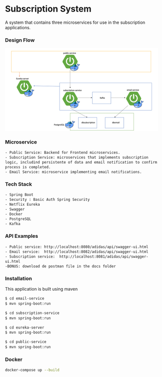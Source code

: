# Subscription System

A system that contains three microservices for use in the subscription applications.

### Design Flow
![alt text](https://github.com/manuelernesto/subscription-system/blob/main/flow.png)

### Microservice
    - Public Service: Backend for Frontend microservices.
    - Subscription Service: microservices that implements subscription logic, includind persistente of data and email notification to confirm process is completed.
    - Email Service: microservice implementing email notifications.

### Tech Stack
    - Spring Boot
    - Security : Basic Auth Spring Security
    - Netflix Eureka
    - Swagger
    - Docker
    - PostgreSQL
    - Kafka

### API Examples
    - Public service: http://localhost:8080/adidas/api/swagger-ui.html
    - Email service:  http://localhost:8082/adidas/api/swagger-ui.html
    - Subscription service:  http://localhost:8081/adidas/api/swagger-ui.html
    -BONUS: download de postman file in the docs folder

### Installation
This application is built using maven
```sh
$ cd email-service
$ mvn spring-boot:run
```
```sh
$ cd subscription-service
$ mvn spring-boot:run
```
```sh
$ cd eureka-server
$ mvn spring-boot:run
```
```sh
$ cd public-service
$ mvn spring-boot:run
```

### Docker
```sh
docker-compose up --build
```

